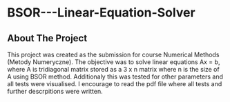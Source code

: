 # BSOR---Linear-Equation-Solver
## About The Project

This project was created as the submission for course Numerical Methods (Metody Numeryczne). 
The objective was to solve linear equations Ax = b, where A is tridiagonal matrix stored as a 3 x n matrix where n is the size of A using BSOR method. Additionaly this was tested for other parameters and all tests were visualised. 
I encourage to read the pdf file where all tests and further descrpitions were written.
